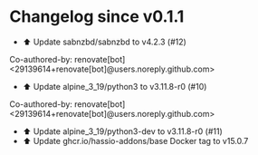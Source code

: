 # Changelog since v0.1.1
- ⬆️ Update sabnzbd/sabnzbd to v4.2.3 (#12)

Co-authored-by: renovate[bot] <29139614+renovate[bot]@users.noreply.github.com> 
- ⬆️ Update alpine_3_19/python3 to v3.11.8-r0 (#10)

Co-authored-by: renovate[bot] <29139614+renovate[bot]@users.noreply.github.com> 
- ⬆️ Update alpine_3_19/python3-dev to v3.11.8-r0 (#11) 
- ⬆️ Update ghcr.io/hassio-addons/base Docker tag to v15.0.7 
